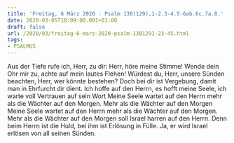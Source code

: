 ```yaml
---
title: 'Freitag, 6 März 2020 : Psalm 130(129),1-2.3-4.5-6ab.6c.7a.8.'
date: 2020-03-05T18:09:00.001+01:00
draft: false
url: /2020/03/freitag-6-marz-2020-psalm-1301291-23-45.html
tags: 
- PSALMUS
---
```


Aus der Tiefe rufe ich, Herr, zu dir: Herr, höre meine Stimme! Wende dein Ohr mir zu, achte auf mein lautes Flehen! Würdest du, Herr, unsere Sünden beachten, Herr, wer könnte bestehen? Doch bei dir ist Vergebung, damit man in Ehrfurcht dir dient. Ich hoffe auf den Herrn, es hofft meine Seele, ich warte voll Vertrauen auf sein Wort Meine Seele wartet auf den Herrn mehr als die Wächter auf den Morgen. Mehr als die Wächter auf den Morgen Meine Seele wartet auf den Herrn mehr als die Wächter auf den Morgen. Mehr als die Wächter auf den Morgen soll Israel harren auf den Herrn. Denn beim Herrn ist die Huld, bei ihm ist Erlösung in Fülle. Ja, er wird Israel erlösen von all seinen Sünden.